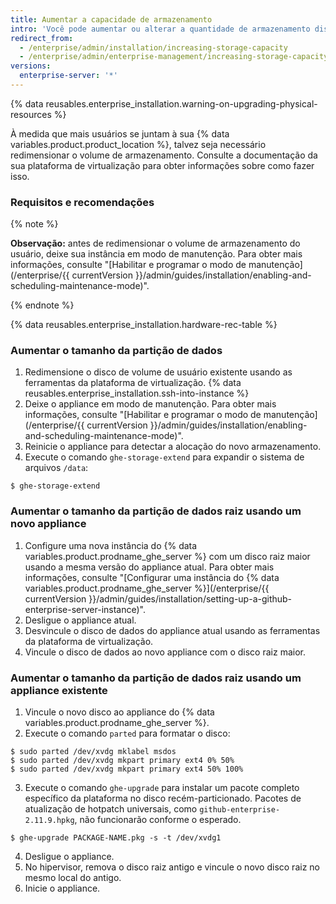 ```yaml
---
title: Aumentar a capacidade de armazenamento
intro: 'Você pode aumentar ou alterar a quantidade de armazenamento disponível para repositórios, bancos de dados, índices de pesquisa e outros dados persistentes de aplicativo no Git.'
redirect_from:
  - /enterprise/admin/installation/increasing-storage-capacity
  - /enterprise/admin/enterprise-management/increasing-storage-capacity
versions:
  enterprise-server: '*'
---
```


{% data reusables.enterprise_installation.warning-on-upgrading-physical-resources %}

À medida que mais usuários se juntam à sua {% data variables.product.product_location %}, talvez seja necessário redimensionar o volume de armazenamento. Consulte a documentação da sua plataforma de virtualização para obter informações sobre como fazer isso.

### Requisitos e recomendações

{% note %}

**Observação:** antes de redimensionar o volume de armazenamento do usuário, deixe sua instância em modo de manutenção. Para obter mais informações, consulte "[Habilitar e programar o modo de manutenção](/enterprise/{{ currentVersion }}/admin/guides/installation/enabling-and-scheduling-maintenance-mode)".

{% endnote %}

{% data reusables.enterprise_installation.hardware-rec-table %}

### Aumentar o tamanho da partição de dados

1. Redimensione o disco de volume de usuário existente usando as ferramentas da plataforma de virtualização.
{% data reusables.enterprise_installation.ssh-into-instance %}
3. Deixe o appliance em modo de manutenção. Para obter mais informações, consulte "[Habilitar e programar o modo de manutenção](/enterprise/{{ currentVersion }}/admin/guides/installation/enabling-and-scheduling-maintenance-mode)".
4. Reinicie o appliance para detectar a alocação do novo armazenamento.
5. Execute o comando `ghe-storage-extend` para expandir o sistema de arquivos `/data`:
  ```shell
  $ ghe-storage-extend
  ```

### Aumentar o tamanho da partição de dados raiz usando um novo appliance

1. Configure uma nova instância do {% data variables.product.prodname_ghe_server %} com um disco raiz maior usando a mesma versão do appliance atual. Para obter mais informações, consulte "[Configurar uma instância do {% data variables.product.prodname_ghe_server %}](/enterprise/{{ currentVersion }}/admin/guides/installation/setting-up-a-github-enterprise-server-instance)".
2. Desligue o appliance atual.
3. Desvincule o disco de dados do appliance atual usando as ferramentas da plataforma de virtualização.
4. Vincule o disco de dados ao novo appliance com o disco raiz maior.

### Aumentar o tamanho da partição de dados raiz usando um appliance existente

1. Vincule o novo disco ao appliance do {% data variables.product.prodname_ghe_server %}.
2. Execute o comando `parted` para formatar o disco:
  ```shell
  $ sudo parted /dev/xvdg mklabel msdos
  $ sudo parted /dev/xvdg mkpart primary ext4 0% 50%
  $ sudo parted /dev/xvdg mkpart primary ext4 50% 100%
  ```
3. Execute o comando `ghe-upgrade` para instalar um pacote completo específico da plataforma no disco recém-particionado. Pacotes de atualização de hotpatch universais, como `github-enterprise-2.11.9.hpkg`, não funcionarão conforme o esperado.
  ```shell
  $ ghe-upgrade PACKAGE-NAME.pkg -s -t /dev/xvdg1
  ```
4. Desligue o appliance.
5. No hipervisor, remova o disco raiz antigo e vincule o novo disco raiz no mesmo local do antigo.
6. Inicie o appliance.
